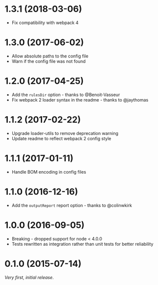 # 1.3.1 (2018-03-06)

- Fix compatibility with webpack 4

# 1.3.0 (2017-06-02)

- Allow absolute paths to the config file
- Warn if the config file was not found

# 1.2.0 (2017-04-25)

- Add the `rulesDir` option - thanks to @Benoit-Vasseur
- Fix webpack 2 loader syntax in the readme - thanks to @jaythomas

# 1.1.2 (2017-02-22)

- Upgrade loader-utils to remove deprecation warning
- Update readme to reflect webpack 2 config style

# 1.1.1 (2017-01-11)

- Handle BOM encoding in config files

# 1.1.0 (2016-12-16)

- Add the `outputReport` report option - thanks to @colinwkirk

# 1.0.0 (2016-09-05)

- Breaking - dropped support for node < 4.0.0
- Tests rewritten as integration rather than unit tests for better reliability

# 0.1.0 (2015-07-14)

_Very first, initial release_.
